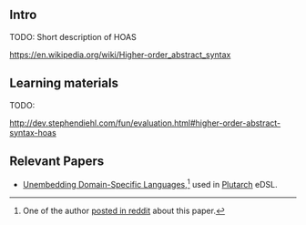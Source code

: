 
## Intro

TODO: Short description of HOAS

https://en.wikipedia.org/wiki/Higher-order_abstract_syntax

## Learning materials

TODO:

http://dev.stephendiehl.com/fun/evaluation.html#higher-order-abstract-syntax-hoas

## Relevant Papers

- [Unembedding Domain-Specific Languages](https://citeseerx.ist.psu.edu/viewdoc/download?rep=rep1&type=pdf&doi=10.1.1.212.4396),[^un] used in [Plutarch](https://github.com/Plutonomicon/plutarch) eDSL.

[^un]: One of the author [posted in reddit](https://www.reddit.com/r/haskell/comments/8xump/manuel_chakravarty_converting_a_hoas_term_gadt/) about this paper.